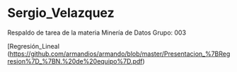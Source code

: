 # Sergio_Velazquez
Respaldo de tarea de la materia Minería de Datos Grupo: 003

[Regresión_Lineal (https://github.com/armandios/armando/blob/master/Presentacion_%7BRegresion%7D_%7BN.%20de%20equipo%7D.pdf)
